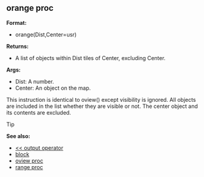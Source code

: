 ## orange proc

**Format:**
+   orange(Dist,Center=usr)
<!-- -->
**Returns:**
+   A list of objects within Dist tiles of Center, excluding Center.
<!-- -->
**Args:**
+   Dist: A number.
+   Center: An object on the map.


This instruction is identical to oview() except visibility is
ignored. All objects are included in the list whether they are visible
or not. The center object and its contents are excluded.

> [!TIP] 
> **See also:**
> +   [<< output operator](/ref/operator/%3c%3c/output.md) 
> +   [block](/ref/proc/block.md) 
> +   [oview proc](/ref/proc/oview.md) 
> +   [range proc](/ref/proc/range.md) <!-- -->